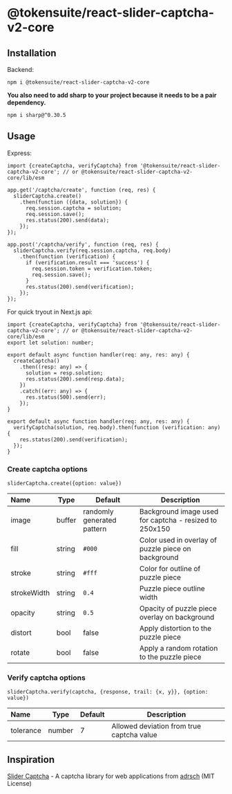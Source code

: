 # @tokensuite/react-slider-captcha-v2-core

## Installation
Backend:

```
npm i @tokensuite/react-slider-captcha-v2-core
```

**You also need to add sharp to your project because it needs to be a pair dependency.**
```
npm i sharp@^0.30.5
```

## Usage

Express:

```
import {createCaptcha, verifyCaptcha} from '@tokensuite/react-slider-captcha-v2-core'; // or @tokensuite/react-slider-captcha-v2-core/lib/esm

app.get('/captcha/create', function (req, res) {
  sliderCaptcha.create()
    .then(function ({data, solution}) {
      req.session.captcha = solution;
      req.session.save();
      res.status(200).send(data);
    });
});

app.post('/captcha/verify', function (req, res) {
  sliderCaptcha.verify(req.session.captcha, req.body)
    .then(function (verification) {
      if (verification.result === 'success') {
        req.session.token = verification.token;
        req.session.save();
      }
      res.status(200).send(verification);
    });
});
```

For quick tryout in Next.js api:

```
import {createCaptcha, verifyCaptcha} from '@tokensuite/react-slider-captcha-v2-core'; // or @tokensuite/react-slider-captcha-v2-core/lib/esm
export let solution: number;

export default async function handler(req: any, res: any) {
  createCaptcha()
    .then((resp: any) => {
      solution = resp.solution;
      res.status(200).send(resp.data);
    })
    .catch((err: any) => {
      res.status(500).send(err);
    });
}

export default async function handler(req: any, res: any) {
  verifyCaptcha(solution, req.body).then(function (verification: any) {
    res.status(200).send(verification);
  });
}

```

### Create captcha options

`sliderCaptcha.create({option: value})`

| Name        | Type   | Default                    | Description                                            |
| :---------- | ------ | -------------------------- | ------------------------------------------------------ |
| image       | buffer | randomly generated pattern | Background image used for captcha - resized to 250x150 |
| fill        | string | `#000`                     | Color used in overlay of puzzle piece on background    |
| stroke      | string | `#fff`                     | Color for outline of puzzle piece                      |
| strokeWidth | string | `0.4`                      | Puzzle piece outline width                             |
| opacity     | string | `0.5`                      | Opacity of puzzle piece overlay on background          |
| distort     | bool   | false                      | Apply distortion to the puzzle piece                   |
| rotate      | bool   | false                      | Apply a random rotation to the puzzle piece            |

### Verify captcha options

`sliderCaptcha.verify(captcha, {response, trail: {x, y}}, {option: value})`

| Name      | Type   | Default | Description                               |
| :-------- | ------ | ------- | ----------------------------------------- |
| tolerance | number | 7       | Allowed deviation from true captcha value |

## Inspiration

  [Slider Captcha](https://github.com/adrsch/slider-captcha) - A captcha library for web applications from [adrsch](https://github.com/adrsch) (MIT License)